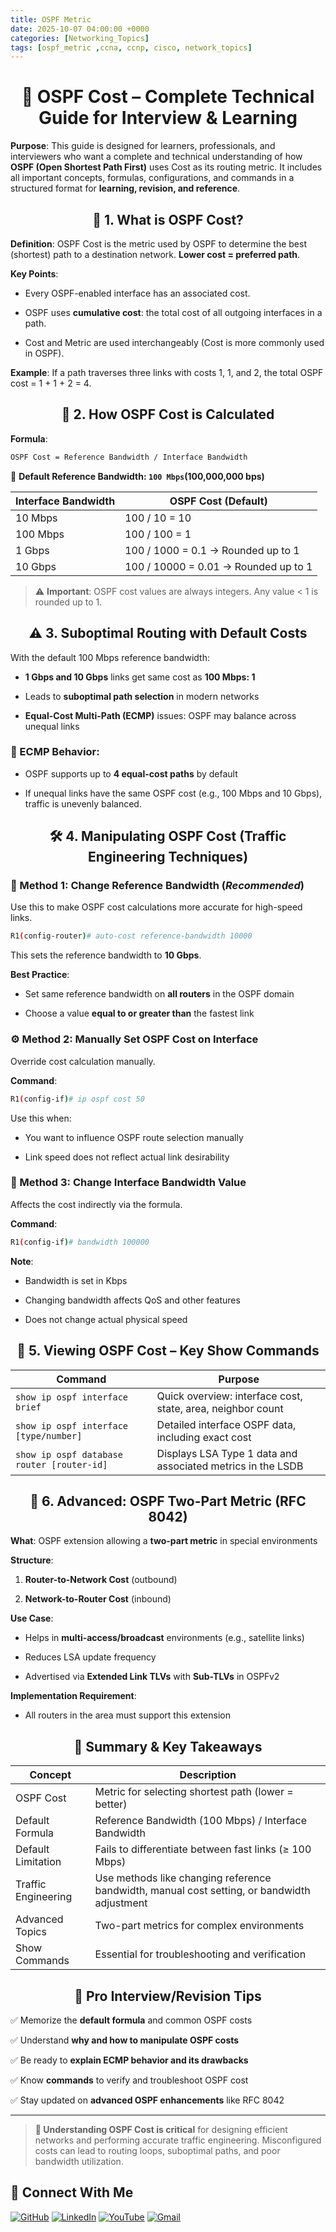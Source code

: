```yaml
---
title: OSPF Metric
date: 2025-10-07 04:00:00 +0000
categories: [Networking_Topics]
tags: [ospf_metric ,ccna, ccnp, cisco, network_topics]
---
```


<h1 align="center">   📘 OSPF Cost – Complete Technical Guide for Interview & Learning</h1>

**Purpose**: This guide is designed for learners, professionals, and interviewers who want a complete and technical understanding of how **OSPF (Open Shortest Path First)** uses Cost as its routing metric. It includes all important concepts, formulas, configurations, and commands in a structured format for **learning, revision, and reference**.


<h2 align="center">🧠 1. What is OSPF Cost?</h2>


**Definition**:
OSPF Cost is the metric used by OSPF to determine the best (shortest) path to a destination network. **Lower cost = preferred path**.

**Key Points**:

- Every OSPF-enabled interface has an associated cost.

- OSPF uses **cumulative cost**: the total cost of all outgoing interfaces in a path.

- Cost and Metric are used interchangeably (Cost is more commonly used in OSPF).

**Example**:
If a path traverses three links with costs 1, 1, and 2, the total OSPF cost = 1 + 1 + 2 = 4.


<h2 align="center">📡 2. How OSPF Cost is Calculated</h2>


**Formula**:
```bash
OSPF Cost = Reference Bandwidth / Interface Bandwidth
```

🔢 **Default Reference Bandwidth: `100 Mbps`(100,000,000 bps)**

| Interface Bandwidth | OSPF Cost (Default)                  |
| ------------------- | ------------------------------------ |
| 10 Mbps             | 100 / 10 = 10                        |
| 100 Mbps            | 100 / 100 = 1                        |
| 1 Gbps              | 100 / 1000 = 0.1 → Rounded up to 1   |
| 10 Gbps             | 100 / 10000 = 0.01 → Rounded up to 1 |

> ⚠️ **Important**: OSPF cost values are always integers. Any value < 1 is rounded up to 1.


<h2 align="center">⚠️ 3. Suboptimal Routing with Default Costs</h2>

With the default 100 Mbps reference bandwidth:

- **1 Gbps and 10 Gbps** links get same cost as **100 Mbps: 1**

- Leads to **suboptimal path selection** in modern networks

- **Equal-Cost Multi-Path (ECMP)** issues: OSPF may balance across unequal links

### 🔄 ECMP Behavior:

- OSPF supports up to **4 equal-cost paths** by default

- If unequal links have the same OSPF cost (e.g., 100 Mbps and 10 Gbps), traffic is unevenly balanced.


<h2 align="center">🛠️ 4. Manipulating OSPF Cost (Traffic Engineering Techniques)</h2>

### 🔧 Method 1: Change Reference Bandwidth (***Recommended***)

Use this to make OSPF cost calculations more accurate for high-speed links.
```bash
R1(config-router)# auto-cost reference-bandwidth 10000
```

This sets the reference bandwidth to **10 Gbps**.

**Best Practice**:

- Set same reference bandwidth on **all routers** in the OSPF domain

- Choose a value **equal to or greater than** the fastest link

### ⚙️ Method 2: Manually Set OSPF Cost on Interface

Override cost calculation manually.

**Command**:

```bash
R1(config-if)# ip ospf cost 50
```

Use this when:

- You want to influence OSPF route selection manually

- Link speed does not reflect actual link desirability


### 🧮 Method 3: Change Interface Bandwidth Value


Affects the cost indirectly via the formula.

**Command**:

```bash
R1(config-if)# bandwidth 100000
```

**Note**:

- Bandwidth is set in Kbps

- Changing bandwidth affects QoS and other features

- Does not change actual physical speed


<h2 align="center">👀 5. Viewing OSPF Cost – Key Show Commands</h2>

| Command                                    | Purpose                                                     |
| ------------------------------------------ | ----------------------------------------------------------- |
| `show ip ospf interface brief`             | Quick overview: interface cost, state, area, neighbor count |
| `show ip ospf interface [type/number]`     | Detailed interface OSPF data, including exact cost          |
| `show ip ospf database router [router-id]` | Displays LSA Type 1 data and associated metrics in the LSDB |


<h2 align="center">🧬 6. Advanced: OSPF Two-Part Metric (RFC 8042)</h2>

**What**: OSPF extension allowing a **two-part metric** in special environments

**Structure**:

1.  **Router-to-Network Cost** (outbound)

2.  **Network-to-Router Cost** (inbound)

**Use Case**:

- Helps in **multi-access/broadcast** environments (e.g., satellite links)

- Reduces LSA update frequency

- Advertised via **Extended Link TLVs** with **Sub-TLVs** in OSPFv2

**Implementation Requirement**:

- All routers in the area must support this extension

<h2 align="center">📝 Summary & Key Takeaways</h2>

| Concept             | Description                                                                                 |
| ------------------- | ------------------------------------------------------------------------------------------- |
| OSPF Cost           | Metric for selecting shortest path (lower = better)                                         |
| Default Formula     | Reference Bandwidth (100 Mbps) / Interface Bandwidth                                        |
| Default Limitation  | Fails to differentiate between fast links (≥ 100 Mbps)                                      |
| Traffic Engineering | Use methods like changing reference bandwidth, manual cost setting, or bandwidth adjustment |
| Advanced Topics     | Two-part metrics for complex environments                                                   |
| Show Commands       | Essential for troubleshooting and verification                                              |


<h2 align="center">🎯 Pro Interview/Revision Tips</h2>

✅ Memorize the **default formula** and common OSPF costs

✅ Understand **why and how to manipulate OSPF costs**

✅ Be ready to **explain ECMP behavior and its drawbacks**

✅ Know **commands** to verify and troubleshoot OSPF cost

✅ Stay updated on **advanced OSPF enhancements** like RFC 8042

---
> **🧩 Understanding OSPF Cost is critical** for designing efficient networks and performing accurate traffic engineering. Misconfigured costs can lead to routing loops, suboptimal paths, and poor bandwidth utilization.



## 🙌 Connect With Me

[![GitHub](https://img.shields.io/badge/GitHub-Profile-black?style=for-the-badge&logo=github)](https://github.com/Ntwork-Beginner)
[![LinkedIn](https://img.shields.io/badge/LinkedIn-Connect-blue?style=for-the-badge&logo=linkedin)](https://www.linkedin.com/in/ntworkbeginner/)
[![YouTube](https://img.shields.io/badge/YouTube-Subscribe-red?style=for-the-badge&logo=youtube)](https://www.youtube.com/@Ntwork_Beginner)
[![Gmail](https://img.shields.io/badge/Gmail-Mail-red?style=for-the-badge&logo=gmail)](mailto:your.bittudhillon011@gmail.com)
